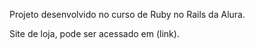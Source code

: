 Projeto desenvolvido no curso de Ruby no Rails da Alura.

Site de loja, pode ser acessado em (link).
